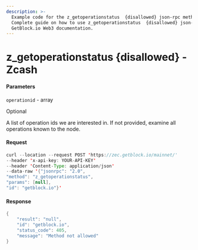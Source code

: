 ```yaml
---
description: >-
  Example code for the z_getoperationstatus  {disallowed} json-rpc method.
  Сomplete guide on how to use z_getoperationstatus  {disallowed} json-rpc in
  GetBlock.io Web3 documentation.
---
```


# z\_getoperationstatus {disallowed} - Zcash

#### Parameters

`operationid` - array

Optional

A list of operation ids we are interested in. If not provided, examine all operations known to the node.

#### Request

```java
curl --location --request POST 'https://zec.getblock.io/mainnet/' 
--header 'x-api-key: YOUR-API-KEY' 
--header 'Content-Type: application/json' 
--data-raw '{"jsonrpc": "2.0",
"method": "z_getoperationstatus",
"params": [null],
"id": "getblock.io"}'
```

#### Response

```java
{
    "result": "null",
    "id": "getblock.io",
    "status_code": 405,
    "message": "Method not allowed"
}
```
